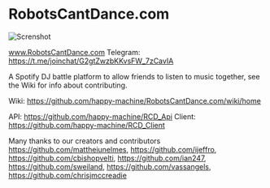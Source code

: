 # RobotsCantDance.com
![Screnshot](https://i.imgur.com/xJF27gr.png)

www.RobotsCantDance.com
Telegram: https://t.me/joinchat/G2gtZwzbKKvsFW_7zCavIA

A Spotify DJ battle platform to allow friends to listen to music together, see the Wiki for info about contributing.

Wiki: https://github.com/happy-machine/RobotsCantDance.com/wiki/home

  API: https://github.com/happy-machine/RCD_Api
  Client:  https://github.com/happy-machine/RCD_Client
  
  Many thanks to our creators and contributors https://github.com/mattheiunelmes, https://github.com/ijeffro, https://github.com/cbishopvelti, https://github.com/ian247, https://github.com/sweiland, https://github.com/vassangels, https://github.com/chrisjmccreadie
